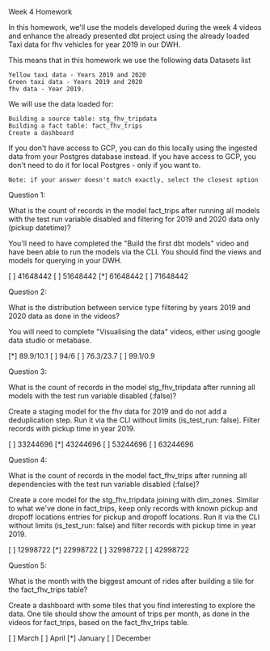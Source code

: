 Week 4 Homework

In this homework, we'll use the models developed during the week 4 videos and enhance the already presented dbt project using the already loaded Taxi data for fhv vehicles for year 2019 in our DWH.

This means that in this homework we use the following data Datasets list

    Yellow taxi data - Years 2019 and 2020
    Green taxi data - Years 2019 and 2020
    fhv data - Year 2019.

We will use the data loaded for:

    Building a source table: stg_fhv_tripdata
    Building a fact table: fact_fhv_trips
    Create a dashboard

If you don't have access to GCP, you can do this locally using the ingested data from your Postgres database instead. If you have access to GCP, you don't need to do it for local Postgres - only if you want to.

    Note: if your answer doesn't match exactly, select the closest option

Question 1:

What is the count of records in the model fact_trips after running all models with the test run variable disabled and filtering for 2019 and 2020 data only (pickup datetime)?

You'll need to have completed the "Build the first dbt models" video and have been able to run the models via the CLI. You should find the views and models for querying in your DWH.

[ ] 41648442
[ ] 51648442
[*] 61648442
[ ] 71648442

Question 2:

What is the distribution between service type filtering by years 2019 and 2020 data as done in the videos?

You will need to complete "Visualising the data" videos, either using google data studio or metabase.

[*] 89.9/10.1
[ ] 94/6
[ ] 76.3/23.7
[ ] 99.1/0.9

Question 3:

What is the count of records in the model stg_fhv_tripdata after running all models with the test run variable disabled (:false)?

Create a staging model for the fhv data for 2019 and do not add a deduplication step. Run it via the CLI without limits (is_test_run: false). Filter records with pickup time in year 2019.

[ ] 33244696
[*] 43244696
[ ] 53244696
[ ] 63244696

Question 4:

What is the count of records in the model fact_fhv_trips after running all dependencies with the test run variable disabled (:false)?

Create a core model for the stg_fhv_tripdata joining with dim_zones. Similar to what we've done in fact_trips, keep only records with known pickup and dropoff locations entries for pickup and dropoff locations. Run it via the CLI without limits (is_test_run: false) and filter records with pickup time in year 2019.

[ ] 12998722
[*] 22998722
[ ] 32998722
[ ] 42998722

Question 5:

What is the month with the biggest amount of rides after building a tile for the fact_fhv_trips table?

Create a dashboard with some tiles that you find interesting to explore the data. One tile should show the amount of trips per month, as done in the videos for fact_trips, based on the fact_fhv_trips table.

[ ] March
[ ] April
[*] January
[ ] December
